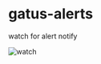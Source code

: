 # gatus-alerts

watch for alert notify

![watch](https://cos.ap-beijing.myqcloud.com/dropshare-1252438752/pb-WsgwNLEp1F-Y6sPsUuCb5LWQbJWs9Zp01cgsKaQH40.png)

